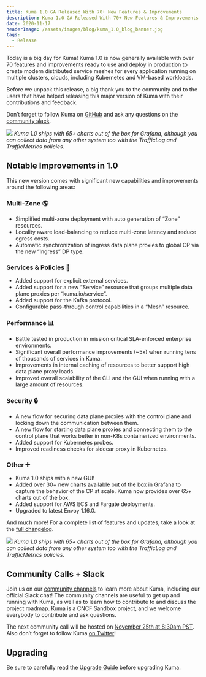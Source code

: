 ```yaml
---
title: Kuma 1.0 GA Released With 70+ New Features & Improvements
description: Kuma 1.0 GA Released With 70+ New Features & Improvements
date: 2020-11-17
headerImage: /assets/images/blog/kuma_1.0_blog_banner.jpg
tags:
  - Release
---
```


Today is a big day for Kuma! Kuma 1.0 is now generally available with over 70 features and improvements ready to use and deploy in production to create modern distributed service meshes for every application running on multiple clusters, clouds, including Kubernetes and VM-based workloads.

Before we unpack this release, a big thank you to the community and to the users that have helped releasing this major version of Kuma with their contributions and feedback.

Don’t forget to follow Kuma on [GitHub](https://github.com/kumahq/kuma) and ask any questions on the [community slack](https://kuma.io/community/).

![](/images/blog/kuma_1_0_grafana.png)
_Kuma 1.0 ships with 65+ charts out of the box for Grafana, although you can collect data from any other system too with the TrafficLog and TrafficMetrics policies._

## Notable Improvements in 1.0

This new version comes with significant new capabilities and improvements around the following areas:

### Multi-Zone 🌎

- Simplified multi-zone deployment with auto generation of “Zone” resources.
- Locality aware load-balancing to reduce multi-zone latency and reduce egress costs.
- Automatic synchronization of ingress data plane proxies to global CP via the new “Ingress” DP type.

### Services & Policies 🚀

- Added support for explicit external services.
- Added support for a new “Service” resource that groups multiple data plane proxies per “kuma.io/service”.
- Added support for the Kafka protocol.
- Configurable pass-through control capabilities in a “Mesh” resource.

### Performance 📊

- Battle tested in production in mission critical SLA-enforced enterprise environments.
- Significant overall performance improvements (~5x) when running tens of thousands of services in Kuma.
- Improvements in internal caching of resources to better support high data plane proxy loads.
- Improved overall scalability of the CLI and the GUI when running with a large amount of resources.

### Security 🔒

- A new flow for securing data plane proxies with the control plane and locking down the communication between them.
- A new flow for starting data plane proxies and connecting them to the control plane that works better in non-K8s containerized environments.
- Added support for Kubernetes probes.
- Improved readiness checks for sidecar proxy in Kubernetes.

### Other ➕

- Kuma 1.0 ships with a new GUI!
- Added over 30+ new charts available out of the box in Grafana to capture the behavior of the CP at scale. Kuma now provides over 65+ charts out of the box.
- Added support for AWS ECS and Fargate deployments.
- Upgraded to latest Envoy 1.16.0.

And much more! For a complete list of features and updates, take a look at the [full changelog](https://github.com/kumahq/kuma/blob/master/CHANGELOG.md#060).

![](/images/blog/kuma_1_0_gui.png)
_Kuma 1.0 ships with 65+ charts out of the box for Grafana, although you can collect data from any other system too with the TrafficLog and TrafficMetrics policies._

## Community Calls + Slack

Join us on our [community channels](https://kuma.io/community/) to learn more about Kuma, including our official Slack chat! The community channels are useful to get up and running with Kuma, as well as to learn how to contribute to and discuss the project roadmap. Kuma is a CNCF Sandbox project, and we welcome everybody to contribute and ask questions.

The next community call will be hosted on [November 25th at 8:30am PST](https://kuma.io/community/). Also don’t forget to follow Kuma [on Twitter](https://twitter.com/kumamesh)!

## Upgrading

Be sure to carefully read the [Upgrade Guide](https://github.com/kumahq/kuma/blob/master/UPGRADE.md) before upgrading Kuma.
